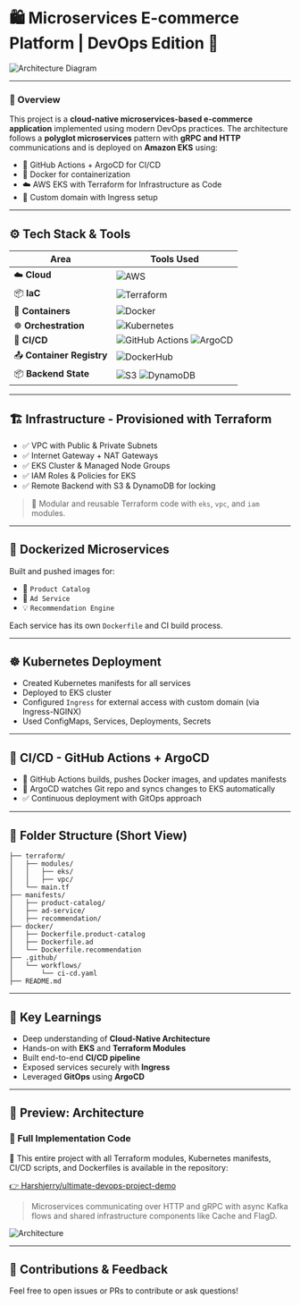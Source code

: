 
# 🛍️ Microservices E-commerce Platform | DevOps Edition 🚀

![Architecture Diagram](./bbb81724-95e6-4956-8fd0-8975ba191630.png)

---

### 📌 Overview

This project is a **cloud-native microservices-based e-commerce application** implemented using modern DevOps practices. The architecture follows a **polyglot microservices** pattern with **gRPC and HTTP** communications and is deployed on **Amazon EKS** using:

- 🔁 GitHub Actions + ArgoCD for CI/CD
- 🐳 Docker for containerization
- ☁️ AWS EKS with Terraform for Infrastructure as Code
- 🎯 Custom domain with Ingress setup

---

## ⚙️ Tech Stack & Tools

| Area            | Tools Used |
|-----------------|------------|
| ☁️ **Cloud**        | ![AWS](https://img.shields.io/badge/AWS-232F3E?logo=amazonaws&logoColor=white) |
| 📦 **IaC**          | ![Terraform](https://img.shields.io/badge/Terraform-623CE4?logo=terraform&logoColor=white) |
| 🐳 **Containers**   | ![Docker](https://img.shields.io/badge/Docker-2496ED?logo=docker&logoColor=white) |
| ☸️ **Orchestration** | ![Kubernetes](https://img.shields.io/badge/Kubernetes-326CE5?logo=kubernetes&logoColor=white) |
| 🚀 **CI/CD**        | ![GitHub Actions](https://img.shields.io/badge/GitHub%20Actions-2088FF?logo=githubactions&logoColor=white) ![ArgoCD](https://img.shields.io/badge/ArgoCD-EF7B4D?logo=argo&logoColor=white) |
| 📤 **Container Registry** | ![DockerHub](https://img.shields.io/badge/Docker%20Hub-2496ED?logo=docker&logoColor=white) |
| 📦 **Backend State** | ![S3](https://img.shields.io/badge/S3-569A31?logo=amazonaws&logoColor=white) ![DynamoDB](https://img.shields.io/badge/DynamoDB-4053D6?logo=amazonaws&logoColor=white) |

---

## 🏗️ Infrastructure - Provisioned with Terraform

- ✅ VPC with Public & Private Subnets
- ✅ Internet Gateway + NAT Gateways
- ✅ EKS Cluster & Managed Node Groups
- ✅ IAM Roles & Policies for EKS
- ✅ Remote Backend with S3 & DynamoDB for locking

> 🔧 Modular and reusable Terraform code with `eks`, `vpc`, and `iam` modules.

---

## 🐳 Dockerized Microservices

Built and pushed images for:

- 🛒 `Product Catalog`
- 📰 `Ad Service`
- 💡 `Recommendation Engine`

Each service has its own `Dockerfile` and CI build process.

---

## ☸️ Kubernetes Deployment

- Created Kubernetes manifests for all services
- Deployed to EKS cluster
- Configured `Ingress` for external access with custom domain (via Ingress-NGINX)
- Used ConfigMaps, Services, Deployments, Secrets

---

## 🚀 CI/CD - GitHub Actions + ArgoCD

- 🔁 GitHub Actions builds, pushes Docker images, and updates manifests
- 🎯 ArgoCD watches Git repo and syncs changes to EKS automatically
- ✅ Continuous deployment with GitOps approach

---

## 📂 Folder Structure (Short View)

```
├── terraform/
│   ├── modules/
│   │   ├── eks/
│   │   ├── vpc/
│   └── main.tf
├── manifests/
│   ├── product-catalog/
│   ├── ad-service/
│   ├── recommendation/
├── docker/
│   ├── Dockerfile.product-catalog
│   ├── Dockerfile.ad
│   └── Dockerfile.recommendation
├── .github/
│   └── workflows/
│       └── ci-cd.yaml
├── README.md
```

---

## 🧠 Key Learnings

- Deep understanding of **Cloud-Native Architecture**
- Hands-on with **EKS** and **Terraform Modules**
- Built end-to-end **CI/CD pipeline**
- Exposed services securely with **Ingress**
- Leveraged **GitOps** using **ArgoCD**

---

## 📸 Preview: Architecture

### 📁 Full Implementation Code
🔗 This entire project with all Terraform modules, Kubernetes manifests, CI/CD scripts, and Dockerfiles is available in the repository:

[👉 Harshjerry/ultimate-devops-project-demo](https://github.com/Harshjerry/ultimate-devops-project-demo)



> Microservices communicating over HTTP and gRPC with async Kafka flows and shared infrastructure components like Cache and FlagD.

![Architecture](./bbb81724-95e6-4956-8fd0-8975ba191630.png)

---

## 🤝 Contributions & Feedback

Feel free to open issues or PRs to contribute or ask questions!
